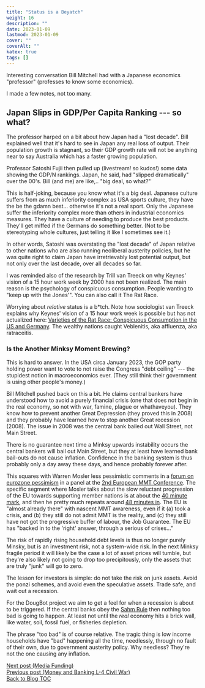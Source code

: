 ```yaml
---
title: "Status is a Beyatch"
weight: 16
description: ""
date: 2023-01-09
lastmod: 2023-01-09
cover: ""
coverAlt: ""
katex: true
tags: []
---
```


Interesting conversation Bill Mitchell had with a Japanese economics "professor" 
(professes to know some economics).

I made a few notes, not too many.

## Japan Slips in GDP/Per Capita Ranking --- so what?

The professor harped on a bit about how Japan had a "lost decade".  Bill explained 
well that it's hard to see in Japan any real loss of output. Their population growth 
is stagnant, so their GDP growth rate will not be anything near to say Australia 
which has a faster growing population.

Professor Satoshi Fujii then pulled up (livestream! so kudos!) some data showing 
the GDP/N rankings. Japan, he said, had "slipped dramatically" over the 00's.
Bill (and me) are like,.. "big deal, so what?"

This is half-joking, because you know what it's a big deal. Japanese culture suffers 
from as much inferiority complex as USA sports culture, they have the be the gdamn 
best... otherwise it's not a real sport. Only the Japanese suffer the inferiority 
complex more than others in industrial economics measures. They have a culture of 
needing to produce the best products. They'll get miffed if the Germans do something 
better. (Not to be stereotyping whole cultures, just telling it like I sometimes see 
it.)

In other words, Satoshi was overstating the "lost decade" of Japan relative to other nations who are also running neoliberal austerity policies, but he was quite right to claim Japan have irretrievably lost potential output, but not only over the last 
decade, over all decades so far.

I was reminded also of the research by Trill van Treeck on why Keynes' vision of a 15 
hour work week by 2000 has not been realized. The main reason is the psychology of 
conspicuous consumption. People wanting to "keep up with the Jones'". You can also 
call it The Rat Race.

Worrying about _relative_ status is a b*tch. Note how sociologist van Treeck 
explains why Keynes' vision of a 15 hour work week is possible but has not 
actualized here: 
[Varieties of the Rat Race: Conspicuous Consumption in the US and Germany](https://www.youtube.com/watch?v=6W03DMQ7uxY).
The wealthy nations caught Veblenitis, aka affluenza, aka ratraceitis.


### Is the Another Minksy Moment Brewing?

This is hard to answer. In the USA circa January 2023, the GOP party holding power want 
to vote to not raise the Congress "debt ceiling" --- the stupidest notion in macroeconomics ever. (They still think their government is using other people's money.)

Bill Mitchell pushed back on this a bit. He claims central bankers have understood 
how to avoid a purely financial crisis (one that does not begin in the real economy, 
so not with war, famine, plague or whathaveyou). 
They know how to prevent another Great Depression (they proved this in 2008) and 
they probably have learned how to stop another Great recession (2008). 
The issue in 2008 was the central bank bailed out Wall Street, not Main Street.

There is no guarantee next time a Minksy upwards instability occurs the central 
bankers will bail out Main Street, but they at least have learned bank bail-outs do 
not cause inflation. Confidence in the banking system is thus probably only a day 
away these days, and hence probably forever after.

This squares with Warren Mosler less pessimistic comments in a 
[forum on eurozone pessimism](https://www.mmtconference.eu/livestream-tuesday/)
in a panel at the 
[2nd European MMT Conference](https://www.youtube.com/watch?v=oz9wU5VWGUQ).
The specific segment where Mosler talks about the slow reluctant progression of the EU towards supporting member nations is at about the 
[40 minute mark](https://youtu.be/oz9wU5VWGUQ?t=2375), 
and then he pretty much repeats around 
[48 minutes in](https://youtu.be/oz9wU5VWGUQ?t=2885).
The EU is "almost already there" with nascent MMT awareness, even if it (a) took a 
crisis, and (b) they still do not admit MMT is the reality, and (c) they still have 
not got the progressive buffer of labour, the Job Guarantee. The EU has "backed in 
to the 'right' answer, through a serious of crises..."

The risk of rapidly rising household debt levels is thus no longer purely Minsky, but 
is an investment risk, not a system-wide risk. In the next Minksy fragile period it 
will likely be the case a lot of asset prices will tumble, but they're also likely 
not going to drop too precipitously, only the assets that are truly "junk" will go to 
zero.

The lesson for investors is simple: do not take the risk on junk assets. Avoid the 
ponzi schemes, and avoid even the speculative assets. Trade safe, and wait out a 
recession.

For the DougBot project we aim to get a feel for when a recession is about to be 
triggered. If the central banks obey the 
[Sahm Rule](https://en.wikipedia.org/wiki/Sahm_Rule) then nothing too bad is going to 
happen. At least not until the *real* economy hits a brick wall, like water, soil, 
fossil fuel, or fisheries depletion.

The phrase "too bad" is of course relative. The tragic thing is low income 
households have "bad" happening all the time, needlessly, through no fault of their 
own, due to government austerity policy. Why needless? They're not the one causing 
any inflation.


[Next post (Media Funding)](../15_media_funding)  
[Previous post (Money and Banking L-4 Civil War)](../14_1_mab3_4_civilwar)    
[Back to Blog TOC](../)
